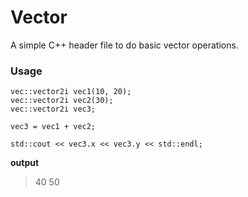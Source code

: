 # Vector

A simple C++ header file to do basic vector operations. 

### Usage

```
vec::vector2i vec1(10, 20);
vec::vector2i vec2(30);
vec::vector2i vec3; 

vec3 = vec1 + vec2; 

std::cout << vec3.x << vec3.y << std::endl;
```
__output__
>40 50
